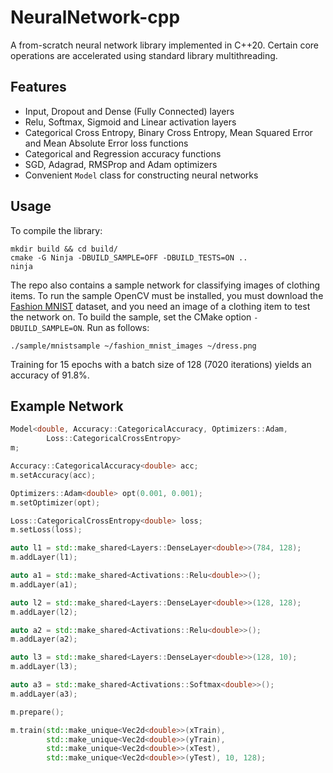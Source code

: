 # NeuralNetwork-cpp

A from-scratch neural network library implemented in C++20. Certain core operations are accelerated using standard library multithreading.

## Features

- Input, Dropout and Dense (Fully Connected) layers
- Relu, Softmax, Sigmoid and Linear activation layers
- Categorical Cross Entropy, Binary Cross Entropy, Mean Squared Error and Mean Absolute Error loss functions
- Categorical and Regression accuracy functions
- SGD, Adagrad, RMSProp and Adam optimizers
- Convenient `Model` class for constructing neural networks

## Usage

To compile the library:

```shell
mkdir build && cd build/
cmake -G Ninja -DBUILD_SAMPLE=OFF -DBUILD_TESTS=ON ..
ninja
```

The repo also contains a sample network for classifying images of clothing items. To run the sample OpenCV must be installed, you must download the [Fashion MNIST](https://www.kaggle.com/datasets/zalando-research/fashionmnist) dataset, and you need an image of a clothing item to test the network on. To build the sample, set the CMake option `-DBUILD_SAMPLE=ON`. Run as follows:

```shell
./sample/mnistsample ~/fashion_mnist_images ~/dress.png
```

Training for 15 epochs with a batch size of 128 (7020 iterations) yields an accuracy of 91.8%.

## Example Network

```cpp
Model<double, Accuracy::CategoricalAccuracy, Optimizers::Adam,
        Loss::CategoricalCrossEntropy>
m;

Accuracy::CategoricalAccuracy<double> acc;
m.setAccuracy(acc);

Optimizers::Adam<double> opt(0.001, 0.001);
m.setOptimizer(opt);

Loss::CategoricalCrossEntropy<double> loss;
m.setLoss(loss);

auto l1 = std::make_shared<Layers::DenseLayer<double>>(784, 128);
m.addLayer(l1);

auto a1 = std::make_shared<Activations::Relu<double>>();
m.addLayer(a1);

auto l2 = std::make_shared<Layers::DenseLayer<double>>(128, 128);
m.addLayer(l2);

auto a2 = std::make_shared<Activations::Relu<double>>();
m.addLayer(a2);

auto l3 = std::make_shared<Layers::DenseLayer<double>>(128, 10);
m.addLayer(l3);

auto a3 = std::make_shared<Activations::Softmax<double>>();
m.addLayer(a3);

m.prepare();

m.train(std::make_unique<Vec2d<double>>(xTrain),
        std::make_unique<Vec2d<double>>(yTrain),
        std::make_unique<Vec2d<double>>(xTest),
        std::make_unique<Vec2d<double>>(yTest), 10, 128);
```
